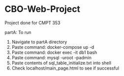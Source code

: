 # CBO-Web-Project
 Project done for CMPT 353

partA:
To run 
 1. Navigate to partA directory
 2. Paste command: docker-compose up -d 
 3. Paste command: docker exec -it db1 bash
 4. Paste command: mysql -uroot -padmin
 5. Paste contents of sql_table_initialize.txt into shell
 6. Check localhost/main_page.html to see if successful
